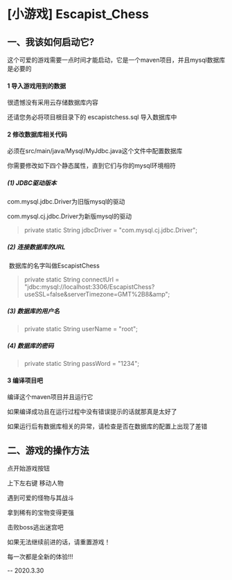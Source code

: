 # [小游戏] Escapist_Chess

## 一、我该如何启动它?

这个可爱的游戏需要一点时间才能启动，它是一个maven项目，并且mysql数据库是必要的

#### 1 导入游戏用到的数据

很遗憾没有采用云存储数据库内容

还请您务必将项目根目录下的 escapistchess.sql 导入数据库中

#### 2 修改数据库相关代码

必须在src/main/java/Mysql/MyJdbc.java这个文件中配置数据库

你需要修改如下四个静态属性，直到它们与你的mysql环境相符

##### (1)  JDBC驱动版本

com.mysql.jdbc.Driver为旧版mysql的驱动

com.mysql.cj.jdbc.Driver为新版mysql的驱动

> private static String jdbcDriver = "com.mysql.cj.jdbc.Driver";

##### (2)  连接数据库的URL

​	数据库的名字叫做EscapistChess

> private static String connectUrl = "jdbc:mysql://localhost:3306/EscapistChess?useSSL=false&serverTimezone=GMT%2B8&amp";

##### (3)  数据库的用户名

> private static String userName = "root";

##### (4)  数据库的密码

> private static String passWord = "1234";

#### 3 编译项目吧

编译这个maven项目并且运行它

如果编译成功且在运行过程中没有错误提示的话就那真是太好了

如果运行后有数据库相关的异常，请检查是否在数据库的配置上出现了差错

## 二、游戏的操作方法

点开始游戏按钮

上下左右键 移动人物

遇到可爱的怪物与其战斗

拿到稀有的宝物变得更强

击败boss逃出迷宫吧

如果无法继续前进的话，请重置游戏！

每一次都是全新的体验!!!



-- 2020.3.30